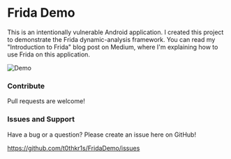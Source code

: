 # Frida Demo
This is an intentionally vulnerable Android application. I created this
project to demonstrate the Frida dynamic-analysis framework.
You can read my "Introduction to Frida" blog post on Medium,
where I'm explaining how to use Frida on this application.

![Demo](https://i.imgur.com/zYJj5z6.gif)

### Contribute
Pull requests are welcome!

### Issues and Support
Have a bug or a question? Please create an issue here on GitHub!

https://github.com/t0thkr1s/FridaDemo/issues
